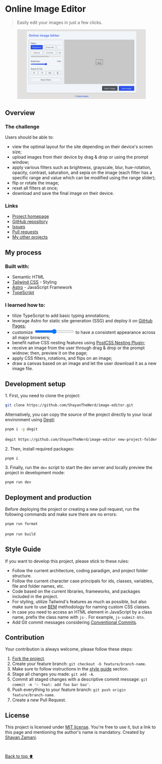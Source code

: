 <h1>Online Image Editor</h1>

<blockquote>
   <p>
      Easily edit your images in just a few clicks.
   </p>
</blockquote>

<figure>
   <img src="https://github.com/ShayanTheNerd/image-editor/blob/main/og-img.webp" alt="Online Image Editor preview" />
</figure>

<h2>Overview</h2>
<h3>The challenge</h3>
<p>Users should be able to:</p>
<ul>
   <li>view the optimal layout for the site depending on their device's screen size;</li>
   <li>upload images from their device by drag & drop or using the prompt window;</li>
   <li>apply various filters such as brightness, grayscale, blur, hue-rotation, opacity, contrast, saturation, and sepia on the image (each filter has a specific range and value which can be modified using the range slider);</li>
   <li>flip or rotate the image;</li>
   <li>reset all filters at once;</li>
   <li>download and save the final image on their device.</li>
</ul>

<h3>Links</h3>
<ul>
   <li>
      <a href="https://shayanthenerd.github.io/image-editor">Project homepage</a>
   </li>
   <li>
      <a href="https://github.com/ShayanTheNerd/image-editor">GitHub repository</a>
   </li>
   <li>
      <a href="https://github.com/ShayanTheNerd/image-editor/issues">Issues</a>
   </li>
   <li>
      <a href="https://github.com/ShayanTheNerd/image-editor/pulls">Pull requests</a>
   </li>
   <li>
      <a href="https://github.com/ShayanTheNerd?tab=repositories">My other projects</a>
   </li>
</ul>

<h2>My process</h2>
<h3>Built with:</h3>
<ul>
   <li>Semantic HTML</li>
   <li>
      <a href="https://tailwindcss.com">Tailwind CSS</a> - Styling
   </li>
   <li>
      <a href="https://astro.build">Astro</a> - JavaScript Framework
   </li>
   <li>
      <a href="https://www.typescriptlang.org">TypeScript</a>
   </li>
</ul>

<h3>I learned how to:</h3>
<ul>
   <li>tilize TypeScript to add basic typing annotations;</li>
   <li>leverage Astro for static site generation (SSG) and deploy it on <a href="https://pages.github.com">GitHub Pages</a>;</li>
   <li>customize <code><input type="range" /></code> to have a consistent appearance across all major browsers;</li>
   <li>benefit native CSS nesting features using <a href="https://www.npmjs.com/package/postcss-nesting">PostCSS Nesting Plugin</a>;</li>
   <li>receive an image from the user through drag & drop or the prompt widnow; then, preview it on the page;</li>
   <li>apply CSS filters, rotations, and flips on an image;</li>
   <li>draw a canvas based on an image and let the user download it as a new image file.</li>
</ul>

<h2>Development setup</h2>
<p>1. First, you need to clone the project:</p>

```sh
git clone https://github.com/ShayanTheNerd/image-editor.git
```

<p>
   Alternatively, you can copy the source of the project directly to your local environment using <a href="https://github.com/Rich-Harris/degit">Degit</a>:
</p>

```sh
pnpm i -g degit

degit https://github.com/ShayanTheNerd/image-editor new-project-folder
```

<p>2. Then, install required packages:</p>

```sh
pnpm i
```

<p>3. Finally, run the <code>dev</code> script to start the dev server and locally preview the project in development mode:</p>

```sh
pnpm run dev
```

<h2>Deployment and production</h2>
<p>Before deploying the project or creating a new pull request, run the following commands and make sure there are no errors:</p>

```sh
pnpm run format

pnpm run build
```

<h2>Style Guide</h2>
<p>If you want to develop this project, please stick to these rules:</p>
<ul>
   <li>Follow the current architecture, coding paradigm, and project folder structure.</li>
   <li>Follow the current character case principals for ids, classes, variables, file and folder names, etc.</li>
   <li>Code based on the current libraries, frameworks, and packages included in the project.</li>
   <li>For styling, utilize Tailwind's features as much as possible, but also make sure to use <a href="https://getbem.com">BEM</a> methodology for naming custom CSS classes.</li>
   <li>In case you need to access an HTML element in JavaScript by a class name, prefix the class name with <code>js-</code>. For example, <code>js-submit-btn</code>.</li>
   <li>Add Git commit messages considering <a href="https://conventional-emoji-commits.site/quick-summary/summary">Conventional Commits</a>.</li>
</ul>

<h2>Contribution</h2>
<p>Your contribution is always welcome, please follow these steps:</p>
<ol>
   <li>
      <a href="https://github.com/ShayanTheNerd/image-editor/fork">Fork the project</a>.
   </li>
   <li>Create your feature branch: <code>git checkout -b feature/branch-name</code>.</li>
   <li>Make sure to follow instructions in the <a href="https://github.com/ShayanTheNerd/image-editor#style-guide">style guide</a> section.</li>
   <li>Stage all changes you made: <code>git add -A</code>.</li>
   <li>Commit all staged changes with a descriptive commit message: <code>git commit -m '✨ feat: add foo bar baz'</code>.</li>
   <li>Push everything to your feature branch: <code>git push origin feature/branch-name</code>.</li>
   <li>Create a new Pull Request.</li>
</ol>

<h2>License</h2>
<p>
   This project is licensed under <a href="https://github.com/ShayanTheNerd/image-editor/blob/main/LICENSE.md">MIT license</a>. You're free to use it, but a link to this page and mentioning the author's name is mandatory. Created by <a href="https://shayan-zamani.me">Shayan Zamani</a>.
</p>

<br />

<a href="https://github.com/ShayanTheNerd/image-editor?tab=readme-ov-file#online-image-editor">Back to top ⬆️</a>
